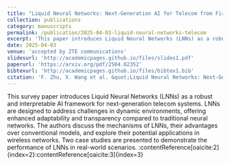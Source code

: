 ```yaml
---
title: "Liquid Neural Networks: Next-Generation AI for Telecom from First Principles"
collection: publications
category: manuscripts
permalink: /publication/2025-04-03-liquid-neural-networks-telecom
excerpt: 'This paper introduces Liquid Neural Networks (LNNs) as a robust and interpretable AI framework for next-generation telecom systems, addressing challenges in dynamic environments.'
date: 2025-04-03
venue: 'accepted by ZTE communications'
slidesurl: 'http://academicpages.github.io/files/slides1.pdf'
paperurl: 'https://arxiv.org/pdf/2504.02352'
bibtexurl: 'http://academicpages.github.io/files/bibtex1.bib'
citation: 'F. Zhu, X. Wang et al. &quot;Liquid Neural Networks: Next-Generation AI for Telecom from First Principles.&quot; <i>arXiv preprint arXiv:2504.02352</i>.'
---
```

This survey paper introduces Liquid Neural Networks (LNNs) as a robust and interpretable AI framework for next-generation telecom systems. LNNs are designed to address challenges in dynamic environments, offering enhanced adaptability and transparency compared to traditional neural networks. The authors discuss the mechanisms of LNNs, their advantages over conventional models, and explore their potential applications in wireless networks. Two case studies are presented to demonstrate the performance of LNNs in real-world scenarios. :contentReference[oaicite:2]{index=2}&#8203;:contentReference[oaicite:3]{index=3}
